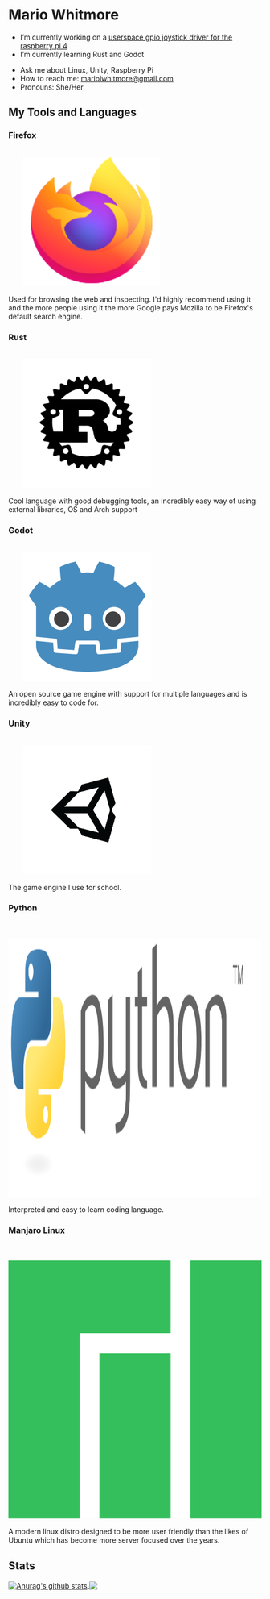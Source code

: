 # Mario Whitmore

- I’m currently working on a [userspace gpio joystick driver for the raspberry pi 4](https://github.com/mariowhitmore/rust-raspi-controls)
- I’m currently learning Rust and Godot
<!--- 👯 I’m looking to collaborate on ...-->
<!--- 🤔 I’m looking for help with ...-->
- Ask me about Linux, Unity, Raspberry Pi
- How to reach me: mariolwhitmore@gmail.com
- Pronouns: She/Her
<!--- ⚡ Fun fact: ... --->

## My Tools and Languages
### Firefox
<code>
    <img height="256" src="https://raw.githubusercontent.com/mariowhitmore/mariowhitmore/master/Icons/Firefox.svg">
</code>

Used for browsing the web and inspecting. I'd highly recommend using it and the more people using it the more Google pays Mozilla to be Firefox's default search engine.

### Rust
<code>
    <img height="256" src="https://raw.githubusercontent.com/mariowhitmore/mariowhitmore/master/Icons/Rust.svg">
</code>

Cool language with good debugging tools, an incredibly easy way of using external libraries, OS and Arch support

### Godot
<code>
    <img height="256" src="https://raw.githubusercontent.com/mariowhitmore/mariowhitmore/master/Icons/Godot.svg">
</code>

An open source game engine with support for multiple languages and is incredibly easy to code for.

### Unity
<code>
    <img height="256" src="https://raw.githubusercontent.com/mariowhitmore/mariowhitmore/master/Icons/Unity.png">
</code>

The game engine I use for school.

### Python
<code>
    <img height="512" src="https://raw.githubusercontent.com/mariowhitmore/mariowhitmore/master/Icons/Python.svg">
</code>

Interpreted and easy to learn coding language.

### Manjaro Linux
<code>
    <img height="512" src="https://raw.githubusercontent.com/mariowhitmore/mariowhitmore/master/Icons/Manjaro.svg">
</code>

A modern linux distro designed to be more user friendly than the likes of Ubuntu which has become more server focused over the years.

## Stats
<a href="https://github.com/mariowhitmore/github-readme-statss">
    <img align="center" src="https://github-readme-stats.vercel.app/api?username=mariowhitmore&show_icons=true&theme=tokyonight" alt="Anurag's github stats" >
</a>
<a href="https://github.com/mariowhitmore/github-readme-stats">
    <img align="center" src="https://github-readme-stats.vercel.app/api/top-langs/?username=mariowhitmore&show_icons=true&theme=tokyonight&count_private=true" />
</a>
